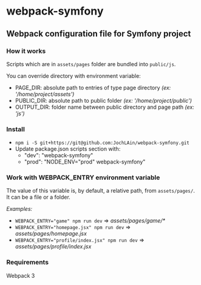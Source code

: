 # webpack-symfony

## Webpack configuration file for Symfony project

### How it works

Scripts which are in `assets/pages` folder are bundled into `public/js`.

You can override directory with environment variable:

- PAGE_DIR: absolute path to entries of type page directory _(ex: '/home/project/assets')_
- PUBLIC_DIR: absolute path to public folder _(ex: '/home/project/public')_
- OUTPUT_DIR: folder name between public directory and page path _(ex: 'js')_

### Install

- `npm i -S git+https://git@github.com:JochLAin/webpack-symfony.git`
- Update package.json scripts section with:
    - "dev": "webpack-symfony"
    - "prod": "NODE_ENV="prod" webpack-symfony"

### Work with WEBPACK_ENTRY environment variable

The value of this variable is, by default, a relative path, from `assets/pages/`.
It can be a file or a folder.

*Examples:*

- `WEBPACK_ENTRY="game" npm run dev` => _assets/pages/game/*_
- `WEBPACK_ENTRY="homepage.jsx" npm run dev` => _assets/pages/homepage.jsx_
- `WEBPACK_ENTRY="profile/index.jsx" npm run dev` => _assets/pages/profile/index.jsx_

### Requirements

Webpack 3